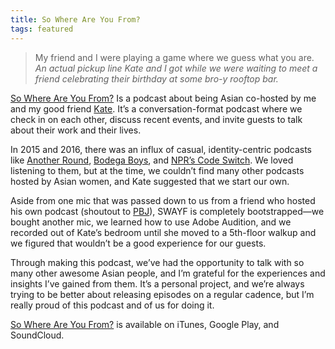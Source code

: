 ```yaml
---
title: So Where Are You From?
tags: featured
---
```



> My friend and I were playing a game where we guess what you are.  
_An actual pickup line Kate and I got while we were waiting to meet a friend celebrating their birthday at some bro-y rooftop bar._

[So Where Are You From?](https://swayfpodcast.com) Is a podcast about being Asian co-hosted by me and my good friend [Kate](https://katematsumoto.com). It’s a conversation-format podcast where we check in on each other, discuss recent events, and invite guests to talk about their work and their lives. 

In 2015 and 2016, there was an influx of casual, identity-centric podcasts like [Another Round](https://www.buzzfeed.com/anotherround), [Bodega Boys](https://soundcloud.com/bodega-sushi), and [NPR’s Code Switch](https://www.npr.org/podcasts/510312/codeswitch). We loved listening to them, but at the time, we couldn’t find many other podcasts hosted by Asian women, and Kate suggested that we start our own.

Aside from one mic that was passed down to us from a friend who hosted his own podcast (shoutout to [PBJ](http://pbj.me/)), SWAYF is completely bootstrapped—we bought another mic, we learned how to use Adobe Audition, and we recorded out of Kate’s bedroom until she moved to a 5th-floor walkup and we figured that wouldn’t be a good experience for our guests. 

Through making this podcast, we’ve had the opportunity to talk with so many other awesome Asian people, and I’m grateful for the experiences and insights I’ve gained from them. It’s a personal project, and we’re always trying to be better about releasing episodes on a regular cadence, but I’m really proud of this podcast and of us for doing it.

[So Where Are You From?](https://swayfpodcast.com) is available on iTunes, Google Play, and SoundCloud.